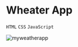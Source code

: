 # Wheater App

`HTML` `CSS` `JavaScript`

![myweatherapp](https://user-images.githubusercontent.com/67828542/225632904-ff993929-d292-4dbf-a040-9a19b032e8a4.png)
